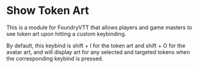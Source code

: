 # Show Token Art
This is a module for FoundryVTT that allows players and game masters to see token art upon hitting a custom keybinding.

By default, this keybind is shift + I for the token art and shift + O for the avatar art, and will display art for any selected and targeted tokens when the corresponding keybind is pressed.
